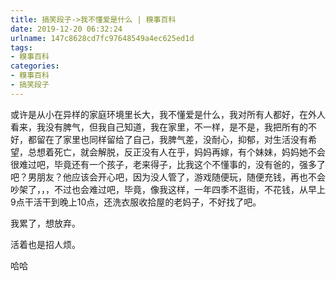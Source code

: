 ```yaml
---
title: 搞笑段子->我不懂爱是什么 | 糗事百科
date: 2019-12-20 06:32:24
urlname: 147c8628cd7fc97648549a4ec625ed1d
tags: 
- 糗事百科
categories:
- 糗事百科
- 搞笑段子
---
```

或许是从小在异样的家庭环境里长大，我不懂爱是什么，我对所有人都好，在外人看来，我没有脾气，但我自己知道，我在家里，不一样，是不是，我把所有的不好，都留在了家里也同样留给了自己，我脾气差，没耐心，抑郁，对生活没有希望，总想着死亡，就会解脱，反正没有人在乎，妈妈再嫁，有个妹妹，妈妈她不会很难过吧，毕竟还有一个孩子，老来得子，比我这个不懂事的，没有爸的，强多了吧？男朋友？他应该会开心吧，因为没人管了，游戏随便玩，随便充钱，再也不会吵架了，，，不过也会难过吧，毕竟，像我这样，一年四季不逛街，不花钱，从早上9点干活干到晚上10点，还洗衣服收拾屋的老妈子，不好找了吧。

我累了，想放弃。

活着也是招人烦。

哈哈


